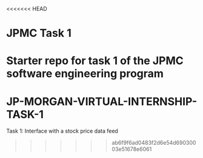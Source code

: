 <<<<<<< HEAD
# JPMC Task 1
Starter repo for task 1 of the JPMC software engineering program
=======
# JP-MORGAN-VIRTUAL-INTERNSHIP-TASK-1
Task 1: Interface with a stock price data feed
>>>>>>> ab6f9f6ad0483f2d6e54d69030003e51678e6061
